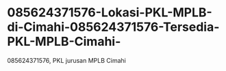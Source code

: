 # 085624371576-Lokasi-PKL-MPLB-di-Cimahi-085624371576-Tersedia-PKL-MPLB-Cimahi-
085624371576, PKL jurusan MPLB Cimahi
